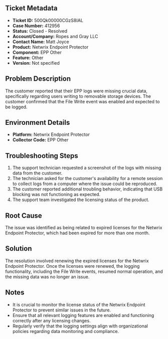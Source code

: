 ## Ticket Metadata
- **Ticket ID:** 500Qk00000CGzS8IAL
- **Case Number:** 412956
- **Status:** Closed - Resolved
- **Account/Company:** Ropes and Gray LLC
- **Contact Name:** Matt Joyce
- **Product:** Netwrix Endpoint Protector
- **Component:** EPP Other
- **Feature:** Other
- **Version:** Not specified

## Problem Description
The customer reported that their EPP logs were missing crucial data, specifically regarding users writing to removable storage devices. The customer confirmed that the File Write event was enabled and expected to be logged.

## Environment Details
- **Platform:** Netwrix Endpoint Protector
- **Collector Code:** EPP Other

## Troubleshooting Steps
1. The support technician requested a screenshot of the logs with missing data from the customer.
2. The technician asked for the customer's availability for a remote session to collect logs from a computer where the issue could be reproduced.
3. The customer reported additional troubling behavior, indicating that USB blocking was not functioning as expected.
4. The support team investigated the licensing status of the product.

## Root Cause
The issue was identified as being related to expired licenses for the Netwrix Endpoint Protector, which had been expired for more than one month.

## Solution
The resolution involved renewing the expired licenses for the Netwrix Endpoint Protector. Once the licenses were renewed, the logging functionality, including the File Write events, resumed normal operation, and the missing data was no longer an issue.

## Notes
- It is crucial to monitor the license status of the Netwrix Endpoint Protector to prevent similar issues in the future.
- Ensure that all relevant logging features are enabled and functioning correctly after any licensing changes.
- Regularly verify that the logging settings align with organizational policies regarding data monitoring and compliance.